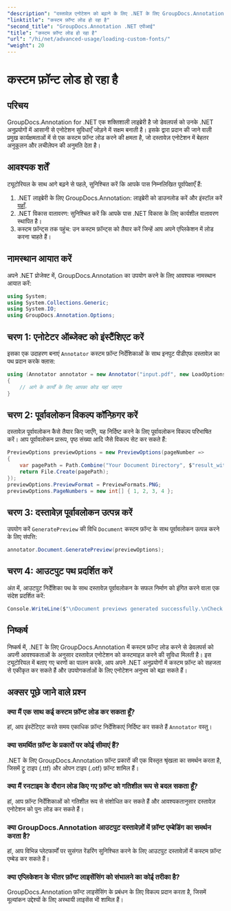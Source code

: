 ```yaml
---
"description": "दस्तावेज़ एनोटेशन को बढ़ाने के लिए .NET के लिए GroupDocs.Annotation में कस्टम फ़ॉन्ट को सहजता से लोड करने का तरीका जानें। आसान एकीकरण के लिए हमारे चरण-दर-चरण का पालन करें।"
"linktitle": "कस्टम फ़ॉन्ट लोड हो रहा है"
"second_title": "GroupDocs.Annotation .NET एपीआई"
"title": "कस्टम फ़ॉन्ट लोड हो रहा है"
"url": "/hi/net/advanced-usage/loading-custom-fonts/"
"weight": 20
---
```


# कस्टम फ़ॉन्ट लोड हो रहा है

## परिचय
GroupDocs.Annotation for .NET एक शक्तिशाली लाइब्रेरी है जो डेवलपर्स को उनके .NET अनुप्रयोगों में आसानी से एनोटेशन सुविधाएँ जोड़ने में सक्षम बनाती है। इसके द्वारा प्रदान की जाने वाली प्रमुख कार्यक्षमताओं में से एक कस्टम फ़ॉन्ट लोड करने की क्षमता है, जो दस्तावेज़ एनोटेशन में बेहतर अनुकूलन और लचीलेपन की अनुमति देता है।
## आवश्यक शर्तें
ट्यूटोरियल के साथ आगे बढ़ने से पहले, सुनिश्चित करें कि आपके पास निम्नलिखित पूर्वापेक्षाएँ हैं:
1. .NET लाइब्रेरी के लिए GroupDocs.Annotation: लाइब्रेरी को डाउनलोड करें और इंस्टॉल करें [यहाँ](https://releases.groupdocs.com/annotation/net/).
2. .NET विकास वातावरण: सुनिश्चित करें कि आपके पास .NET विकास के लिए कार्यशील वातावरण स्थापित है।
3. कस्टम फ़ॉन्ट्स तक पहुंच: उन कस्टम फ़ॉन्ट्स को तैयार करें जिन्हें आप अपने एप्लिकेशन में लोड करना चाहते हैं।

## नामस्थान आयात करें
अपने .NET प्रोजेक्ट में, GroupDocs.Annotation का उपयोग करने के लिए आवश्यक नामस्थान आयात करें:
```csharp
using System;
using System.Collections.Generic;
using System.IO;
using GroupDocs.Annotation.Options;
```
## चरण 1: एनोटेटर ऑब्जेक्ट को इंस्टैंशिएट करें
इसका एक उदाहरण बनाएं `Annotator` कस्टम फ़ॉन्ट निर्देशिकाओं के साथ इनपुट पीडीएफ दस्तावेज़ का पथ प्रदान करके क्लास:
```csharp
using (Annotator annotator = new Annotator("input.pdf", new LoadOptions { FontDirectories = new List<string> { Constants.GetFontDirectory() } }))
{
    // आगे के कार्यों के लिए आपका कोड यहां जाएगा
}
```
## चरण 2: पूर्वावलोकन विकल्प कॉन्फ़िगर करें
दस्तावेज़ पूर्वावलोकन कैसे तैयार किए जाएँगे, यह निर्दिष्ट करने के लिए पूर्वावलोकन विकल्प परिभाषित करें। आप पूर्वावलोकन प्रारूप, पृष्ठ संख्या आदि जैसे विकल्प सेट कर सकते हैं:
```csharp
PreviewOptions previewOptions = new PreviewOptions(pageNumber =>
{
    var pagePath = Path.Combine("Your Document Directory", $"result_with_font_{pageNumber}.png");
    return File.Create(pagePath);
});
previewOptions.PreviewFormat = PreviewFormats.PNG;
previewOptions.PageNumbers = new int[] { 1, 2, 3, 4 };
```
## चरण 3: दस्तावेज़ पूर्वावलोकन उत्पन्न करें
उपयोग करें `GeneratePreview` की विधि `Document` कस्टम फ़ॉन्ट के साथ पूर्वावलोकन उत्पन्न करने के लिए संपत्ति:
```csharp
annotator.Document.GeneratePreview(previewOptions);
```
## चरण 4: आउटपुट पथ प्रदर्शित करें
अंत में, आउटपुट निर्देशिका पथ के साथ दस्तावेज़ पूर्वावलोकन के सफल निर्माण को इंगित करने वाला एक संदेश प्रदर्शित करें:
```csharp
Console.WriteLine($"\nDocument previews generated successfully.\nCheck output in {"Your Document Directory"}.");
```

## निष्कर्ष
निष्कर्ष में, .NET के लिए GroupDocs.Annotation में कस्टम फ़ॉन्ट लोड करने से डेवलपर्स को अपनी आवश्यकताओं के अनुसार दस्तावेज़ एनोटेशन को कस्टमाइज़ करने की सुविधा मिलती है। इस ट्यूटोरियल में बताए गए चरणों का पालन करके, आप अपने .NET अनुप्रयोगों में कस्टम फ़ॉन्ट को सहजता से एकीकृत कर सकते हैं और उपयोगकर्ताओं के लिए एनोटेशन अनुभव को बढ़ा सकते हैं।
## अक्सर पूछे जाने वाले प्रश्न
### क्या मैं एक साथ कई कस्टम फ़ॉन्ट लोड कर सकता हूँ?
हां, आप इंस्टेंटिएट करते समय एकाधिक फ़ॉन्ट निर्देशिकाएं निर्दिष्ट कर सकते हैं `Annotator` वस्तु।
### क्या समर्थित फ़ॉन्ट के प्रकारों पर कोई सीमाएं हैं?
.NET के लिए GroupDocs.Annotation फ़ॉन्ट प्रकारों की एक विस्तृत श्रृंखला का समर्थन करता है, जिसमें ट्रू टाइप (.ttf) और ओपन टाइप (.otf) फ़ॉन्ट शामिल हैं।
### क्या मैं रनटाइम के दौरान लोड किए गए फ़ॉन्ट को गतिशील रूप से बदल सकता हूँ?
हां, आप फ़ॉन्ट निर्देशिकाओं को गतिशील रूप से संशोधित कर सकते हैं और आवश्यकतानुसार दस्तावेज़ एनोटेशन को पुनः लोड कर सकते हैं।
### क्या GroupDocs.Annotation आउटपुट दस्तावेज़ों में फ़ॉन्ट एम्बेडिंग का समर्थन करता है?
हां, आप विभिन्न प्लेटफार्मों पर सुसंगत रेंडरिंग सुनिश्चित करने के लिए आउटपुट दस्तावेज़ों में कस्टम फ़ॉन्ट एम्बेड कर सकते हैं।
### क्या एप्लिकेशन के भीतर फ़ॉन्ट लाइसेंसिंग को संभालने का कोई तरीका है?
GroupDocs.Annotation फ़ॉन्ट लाइसेंसिंग के प्रबंधन के लिए विकल्प प्रदान करता है, जिसमें मूल्यांकन उद्देश्यों के लिए अस्थायी लाइसेंस भी शामिल हैं।